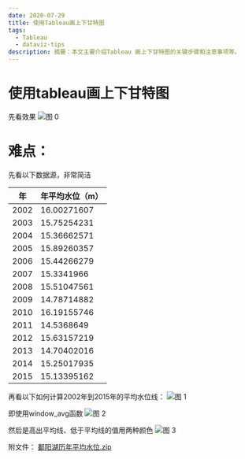 ```yaml
---
date: 2020-07-29
title: 使用Tableau画上下甘特图
tags:
  - Tableau
  - dataviz-tips
description: 摘要：本文主要介绍Tableau 画上下甘特图的关键步骤和注意事项等。
---
```


# 使用tableau画上下甘特图
先看效果
![图 0](https://pub-833348ee5761457dbfac749bcd651384.r2.dev/datablog/e395609a9c63e47ecb4eb31eb457f4de0dcbbc9d18fe797e3c356ef75151a4c1.webp)  

# 难点：
先看以下数据源，非常简洁

| 年 | 年平均水位（m） |
| --- | --- |
| 2002 | 16.00271607 |
| 2003 | 15.75254231 |
| 2004 | 15.36662571 |
| 2005 | 15.89260357 |
| 2006 | 15.44266279 |
| 2007 | 15.3341966 |
| 2008 | 15.51047561 |
| 2009 | 14.78714882 |
| 2010 | 16.19155746 |
| 2011 | 14.5368649 |
| 2012 | 15.63157219 |
| 2013 | 14.70402016 |
| 2014 | 15.25017935 |
| 2015 | 15.13395162 |

再看以下如何计算2002年到2015年的平均水位线：
![图 1](https://pub-833348ee5761457dbfac749bcd651384.r2.dev/datablog/e1944042844e78a9e3fe1f8b7bb10408dacf148b134c56f1d228d70f990a598e.webp)  



即使用window_avg函数
![图 2](https://pub-833348ee5761457dbfac749bcd651384.r2.dev/datablog/dfb1bf677f87c6525bebb1cb0b78f33622907821711310c2e35f0393025ce595.webp)  



然后是高出平均线、低于平均线的值用两种颜色
![图 3](https://pub-833348ee5761457dbfac749bcd651384.r2.dev/datablog/241efc1ab469d500e9407607bf133121e68d7db8fdf60623a8a2df8f6a2b3321.webp)  


附文件：
[鄱阳湖历年平均水位.zip](https://www.yuque.com/attachments/yuque/0/2020/zip/93504/1596027662884-08a4e7fe-f6e9-437a-be97-5918122947d4.zip?_lake_card=%7B%22uid%22%3A%221596027663472-0%22%2C%22src%22%3A%22https%3A%2F%2Fwww.yuque.com%2Fattachments%2Fyuque%2F0%2F2020%2Fzip%2F93504%2F1596027662884-08a4e7fe-f6e9-437a-be97-5918122947d4.zip%22%2C%22name%22%3A%22%E9%84%B1%E9%98%B3%E6%B9%96%E5%8E%86%E5%B9%B4%E5%B9%B3%E5%9D%87%E6%B0%B4%E4%BD%8D.zip%22%2C%22size%22%3A31156%2C%22type%22%3A%22application%2Fx-zip-compressed%22%2C%22ext%22%3A%22zip%22%2C%22progress%22%3A%7B%22percent%22%3A99%7D%2C%22status%22%3A%22done%22%2C%22percent%22%3A0%2C%22id%22%3A%22LBfYe%22%2C%22card%22%3A%22file%22%7D)


<Comment />